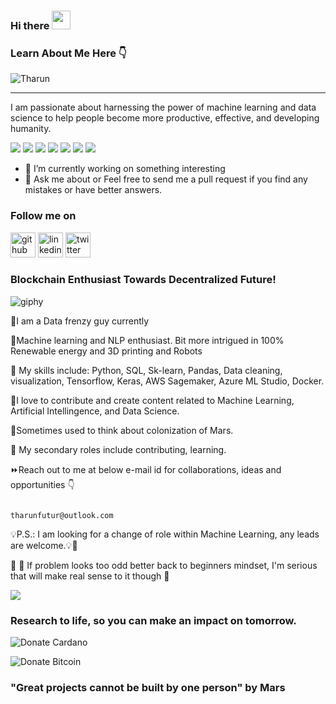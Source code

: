 ### Hi there <img src="https://raw.githubusercontent.com/MartinHeinz/MartinHeinz/master/wave.gif" width="30px"> 

### Learn About Me Here 👇

![Tharun](https://user-images.githubusercontent.com/41158838/117633317-cb2ae800-b132-11eb-9352-6dca535e55df.gif)

_________________________________________________________________________________________________________________________________________________________________

I am passionate about harnessing the power of machine learning and data science to help people become more productive, effective, and developing humanity.

![](https://img.shields.io/badge/Editor-Visual_Studio_Code-informational?style=flat&logo=visual-studio-code&logoColor=white&color=2bbc8a)
![](https://img.shields.io/badge/OS-Linux-informational?style=flat&logo=linux&logoColor=white&color=2bbc8a)
![](https://img.shields.io/badge/Code-Python-informational?style=flat&logo=python&logoColor=white&color=2bbc8a)
![](https://img.shields.io/badge/Code-JavaScript-informational?style=flat&logo=javascript&logoColor=white&color=2bbc8a)
![](https://img.shields.io/badge/Shell-Bash-informational?style=flat&logo=gnu-bash&logoColor=white&color=2bbc8a)
![](https://img.shields.io/badge/Tool-MySQL-informational?style=flat&logo=mysql&logoColor=white&color=2bbc8a)
![](https://img.shields.io/badge/Tool-Docker-informational?style=flat&logo=docker&logoColor=white&color=2bbc8a)

- 🔭 I’m currently working on something interesting 
- 💬 Ask me about or Feel free to send me a pull request if you find any mistakes or have better answers. 

### Follow me on
[<img src='https://cdn.jsdelivr.net/npm/simple-icons@3.0.1/icons/github.svg' alt='github' height='40'>](https://github.com/Tharun-tharun)  [<img src='https://cdn.jsdelivr.net/npm/simple-icons@3.0.1/icons/linkedin.svg' alt='linkedin' height='40'>](https://www.linkedin.com/in/tharun-p-827813177/)  [<img src='https://cdn.jsdelivr.net/npm/simple-icons@3.0.1/icons/twitter.svg' alt='twitter' height='40'>](https://twitter.com/@aaronmagnus_p)  

### Blockchain Enthusiast Towards Decentralized Future!

![giphy](https://user-images.githubusercontent.com/41158838/107965900-f6e96800-6f5f-11eb-934f-59a788ee01a7.gif)

🙋I am a Data frenzy guy currently 

🦾Machine learning and NLP enthusiast. Bit more intrigued in 100% Renewable energy and 3D printing and Robots

🧰 My skills include: Python, SQL, Sk-learn, Pandas, Data cleaning, visualization, Tensorflow, Keras, AWS Sagemaker, Azure ML Studio, Docker.

📝I love to contribute and create content related to Machine Learning, Artificial Intellingence, and Data Science.

🚀Sometimes used to think about colonization of Mars.

🤝 My secondary roles include contributing, learning.

⏩Reach out to me at below e-mail id for collaborations, ideas and opportunities 👇

                                                                      tharunfutur@outlook.com

💡P.S.: I am looking for a change of role within Machine Learning, any leads are welcome.💡🔀 

🔰 :beginner: If problem looks too odd better back to beginners mindset, I'm serious that will make real sense to it though 🤝

<img src="https://github-readme-stats.vercel.app/api?username=Tharun-tharun&&show_icons=true&title_color=ffffff&icon_color=bb2acf&text_color=daf7dc&bg_color=191919">

### Research to life, so you can make an impact on tomorrow.



![Donate Cardano](https://img.shields.io/badge/Donate-ADA-green.svg)

![Donate Bitcoin](https://img.shields.io/badge/Donate-BTC-orange.svg)

### "Great projects cannot be built by one person" by Mars

